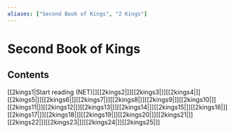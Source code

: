 ```yaml
---
aliases: ["Second Book of Kings", "2 Kings"]
---
```

# Second Book of Kings
## Contents
[[2kings1|Start reading (NET)]][[2kings2|]][[2kings3|]][[2kings4|]][[2kings5|]][[2kings6|]][[2kings7|]][[2kings8|]][[2kings9|]][[2kings10|]][[2kings11|]][[2kings12|]][[2kings13|]][[2kings14|]][[2kings15|]][[2kings16|]][[2kings17|]][[2kings18|]][[2kings19|]][[2kings20|]][[2kings21|]][[2kings22|]][[2kings23|]][[2kings24|]][[2kings25|]]